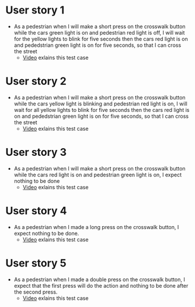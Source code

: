 # User story 1
- As a pedestrian when I will make a short press on the crosswalk button while the cars green light is on and pedestrian red light is off, 
I will wait for the yellow lights to blink for five seconds then the cars red light is on and pededstrian green light is on for five seconds,
so that I can cross the street
  - [Video](https://drive.google.com/file/d/1wAapT6jfCdEwxiD99iXclcJNOzzcXayZ/view?usp=sharing) exlains this test case
# User story 2
- As a pedestrian when I will make a short press on the crosswalk button while the cars yellow light is blinking and pedestrian red light is on,
I will wait for all yellow lights to blink for five seconds then the cars red light is on and pededstrian green light is on for five seconds,
 so that I can cross the street
  - [Video](https://drive.google.com/file/d/1E2fa0_bl05mve4Ng4vIguxK9qGE7GdMi/view?usp=sharing) exlains this test case
# User story 3
- As a pedestrian when I will make a short press on the crosswalk button while the cars red light is on and pedestrian green light is on, I expect nothing to be done
  - [Video](https://drive.google.com/file/d/1N1rPWpCi1ixJtwRsVuoYGsV59D71RkJ0/view?usp=sharing) exlains this test case
# User story 4
- As a pedestrian when I made a long press on the crosswalk button, I expect nothing to be done.
  - [Video](https://drive.google.com/file/d/1T5XS8n4WlQfjGMj9PQmqh8lXHxzcXWWp/view?usp=sharing) exlains this test case
# User story 5
- As a pedestrian when I made a double press on the crosswalk button, I expect that the first press will do the action and nothing to be done after the second press.
  - [Video](https://drive.google.com/file/d/1cKZXvTr6pqZiV_EowWdPLk6_qtx7N7cT/view?usp=sharing) exlains this test case
